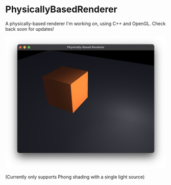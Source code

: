 # PhysicallyBasedRenderer

A physically-based renderer I'm working on, using C++ and OpenGL. Check back soon for updates!

![Screenshot](screenshot.png "Early screenshot of a single triangle")

(Currently only supports Phong shading with a single light source)
